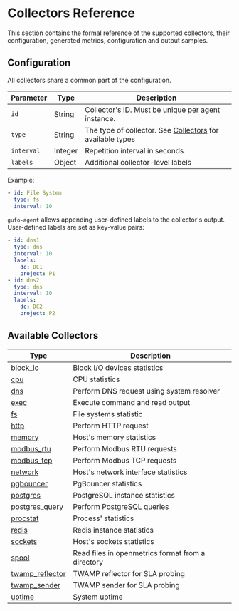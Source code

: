 # Collectors Reference

This section contains the formal reference of the supported
collectors, their configuration, generated metrics,
configuration and output samples.

## Configuration

All collectors share a common part of the configuration.

| Parameter  | Type    | Description                                                              |
| ---------- | ------- | ------------------------------------------------------------------------ |
| `id`       | String  | Collector's ID. Must be unique per agent instance.                       |
| `type`     | String  | The type of collector. See [Collectors](#collectors) for available types |
| `interval` | Integer | Repetition interval in seconds                                           |
| `labels`   | Object  | Additional collector-level labels                                        |

Example:

``` yaml
- id: File System
  type: fs
  interval: 10
```

`gufo-agent` allows appending user-defined labels to the collector's output. User-defined
labels are set as key-value pairs:

``` yaml
- id: dns1
  type: dns
  interval: 10
  labels:
    dc: DC1
    project: P1
- id: dns2
  type: dns
  interval: 10
  labels:
    dc: DC2
    project: P2
```


## Available Collectors

| Type                                  | Description                                       |
| ------------------------------------- | ------------------------------------------------- |
| [block_io](block_io.md)               | Block I/O devices statistics                      |
| [cpu](cpu.md)                         | CPU statistics                                    |
| [dns](dns.md)                         | Perform DNS request using system resolver         |
| [exec](exec.md)                       | Execute command and read output                   |
| [fs](fs.md)                           | File systems statistic                            |
| [http](http.md)                       | Perform HTTP request                              |
| [memory](memory.md)                   | Host's memory statistics                          |
| [modbus_rtu](modbus_rtu.md)           | Perform Modbus RTU requests                       |
| [modbus_tcp](modbus_tcp.md)           | Perform Modbus TCP requests                       |
| [network](network.md)                 | Host's network interface statistics               |
| [pgbouncer](pgbouncer.md)             | PgBouncer statistics                              |
| [postgres](postgres.md)               | PostgreSQL instance statistics                    |
| [postgres_query](postgres_query.md)   | Perform PostgreSQL queries                        |
| [procstat](procstat.md)               | Process' statistics                               |
| [redis](redis.md)                     | Redis instance statistics                         |
| [sockets](sockets.md)                 | Host's sockets statistics                         |
| [spool](spool.md)                     | Read files in openmetrics format from a directory |
| [twamp_reflector](twamp_reflector.md) | TWAMP reflector for SLA probing                   |
| [twamp_sender](twamp_sender.md)       | TWAMP sender for SLA probing                      |
| [uptime](uptime.md)                   | System uptime                                     |
